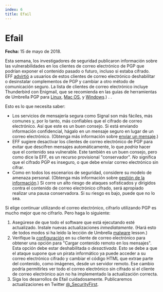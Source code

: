 ```yaml
---
index: 6
title: Efail
---
```

**Efail**
=====================================

**Fecha:** 15 de mayo de 2018.

Esta semana, los investigadores de seguridad publicaron información sobre las vulnerabilidades en los clientes de correo electrónico de PGP que podrían exponer el contenido pasado o futuro, incluso si estaba cifrado. EFF [advirtió](https://www.eff.org/deeplinks/2018/05/not-so-pretty-what-you-need-know-about-e-fail-and-pgp-flaw-0) a usuarios de estos clientes de correo electrónico deshabilitar o desinstalar complementos de PGP y cambiar a otro método de comunicación seguro. La lista de clientes de correo electrónico incluye Thunderbird con Enigmail, que se recomienda en las guías de herramientas de Umbrella PGP para [Linux](umbrella://tools/pgp/s_pgp-for-linux.md), [Mac OS](umbrella://tools/pgp/s_pgp-for-mac-os-x.md), y [Windows](umbrella://tools/pgp/s_pgp-for-windows.md).) .
.

Esto es lo que necesita saber:

* Los servicios de mensajería segura como Signal son más fáciles, más comunes y, por lo tanto, más confiables que el cifrado de correo electrónico. Así que este es un buen consejo. Si está enviando información confidencial, hágalo en un mensaje seguro en lugar de un correo electrónico. (Obtenga más información sobre [enviar un mensaje](umbrella://communications/sending-a-message).)
* EFF sugiere desactivar los clientes de correo electrónico de PGP para evitar que descifren mensajes automáticamente, lo que *podría* hacer que el contenido sea vulnerable. Este también es un buen consejo, pero como dice la EFF, es un recurso provisional "conservador". *No* significa que el cifrado PGP es inseguro, o que debe enviar correo electrónico sin cifrar.
* Como en todos los escenarios de seguridad, considere su modelo de amenaza personal. (Obtenga más información sobre [gestión de la información](umbrella://information/managing-information).) Si corre un alto riesgo de ataques sofisticados y dirigidos contra el contenido de correo electrónico cifrado, será apropiado realizar una pausa conservadora. Si su riesgo es bajo, puede que no lo sea.

Si elige continuar utilizando el correo electrónico, cifrarlo utilizando PGP es mucho mejor que no cifrarlo. Pero haga lo siguiente:

1. Asegúrese de que todo el software que está ejecutando esté actualizado. Instale nuevas actualizaciones *inmediatamente*. (Hará esto de todos modos si ha leído la lección de Umbrella [malware](umbrella://information/malware) lesson.)
2. Verifique la [configuración](https://twitter.com/GPGTools/status/995986721891405825?s=19) en su cliente de correo electrónico para obtener una opción para "Cargar contenido remoto en los mensajes". Esta opción debe estar deshabilitada o *desactivada*. Esto se debe a que el ataque supone que un pirata informático ya puede acceder a su correo electrónico cifrado y cambiar el código HTML que extrae parte del contenido, como imágenes, desde un servidor remoto. Ese cambio podría permitirles ver todo el correo electrónico sin cifrado si el cliente de correo electrónico aún no ha implementado la actualización correcta.
3.  Siga los desarrollos de Efail cuidadosamente. Publicaremos actualizaciones en Twitter [@_SecurityFirst](https://twitter.com/_SecurityFirst).